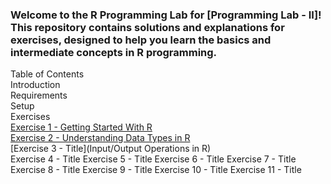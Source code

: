 ### Welcome to the R Programming Lab for [Programming Lab - II]! This repository contains solutions and explanations for exercises, designed to help you learn the basics and intermediate concepts in R programming.

Table of Contents<br>
Introduction<br>
Requirements<br>
Setup<br>
Exercises<br>
[Exercise 1 - Getting Started With R](https://github.com/Code-With-Aagam/R-Programming-LAB/tree/main/Exercise%201)<br>
[Exercise 2 - Understanding Data Types in R](https://github.com/Code-With-Aagam/R-Programming-LAB/tree/main/Exercise%202)<br>
[Exercise 3 - Title](Input/Output Operations in R)<br>
Exercise 4 - Title
Exercise 5 - Title
Exercise 6 - Title
Exercise 7 - Title
Exercise 8 - Title
Exercise 9 - Title
Exercise 10 - Title
Exercise 11 - Title
